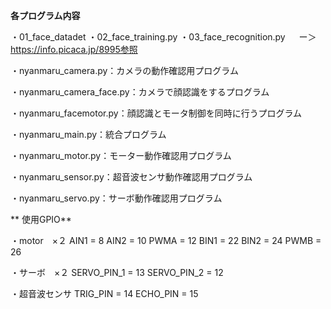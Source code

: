 **各プログラム内容**

 ・01_face_datadet
 ・02_face_training.py
 ・03_face_recognition.py
　 ー＞https://info.picaca.jp/8995参照

 ・nyanmaru_camera.py：カメラの動作確認用プログラム
 
 ・nyanmaru_camera_face.py：カメラで顔認識をするプログラム

 ・nyanmaru_facemotor.py：顔認識とモータ制御を同時に行うプログラム
 
 ・nyanmaru_main.py：統合プログラム
 
 ・nyanmaru_motor.py：モーター動作確認用プログラム
 
 ・nyanmaru_sensor.py：超音波センサ動作確認用プログラム
 
 ・nyanmaru_servo.py：サーボ動作確認用プログラム

** 使用GPIO**
 
 ・motor　×２
 AIN1 = 8
 AIN2 = 10
 PWMA = 12
 BIN1 = 22
 BIN2 = 24
 PWMB = 26

 ・サーボ　×２
 SERVO_PIN_1 = 13 
 SERVO_PIN_2 = 12 

 ・超音波センサ
 TRIG_PIN = 14
 ECHO_PIN = 15
 
